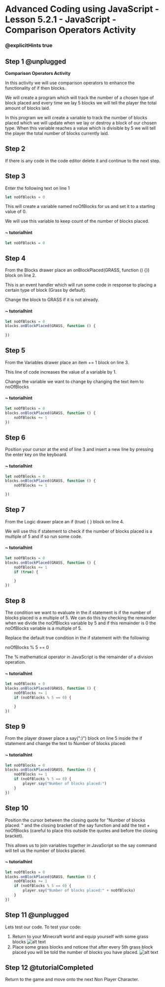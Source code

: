 # Advanced Coding using JavaScript - Lesson 5.2.1 - JavaScript - Comparison Operators Activity

### @explicitHints true

## Step 1 @unplugged
**Comparison Operators Activity**

In this activity we will use comparison operators to enhance the functionality of if then blocks.

We will create a program which will track the number of a chosen type of block placed and every time we lay 5 blocks we will tell the player the total amount of blocks laid.

In this program we will create a variable to track the number of blocks placed which we will update when we lay or destroy a block of our chosen type. When this variable reaches a value which is divisible by 5 we will tell the player the total number of blocks currently laid.

## Step 2
If there is any code in the code editor delete it and continue to the next step. 

## Step 3 
Enter the following text on line 1
```javascript
let noOfBlocks = 0
```
This will create a variable named noOfBlocks for us and set it to a starting value of 0.

We will use this variable to keep count of the number of blocks placed.
#### ~ tutorialhint
```javascript
let noOfBlocks = 0
```
## Step 4 
From the Blocks drawer place an onBlockPlaced(GRASS, function () {}) block on line 2.

This is an event handler which will run some code in response to placing a certain type of block (Grass by default).

Change the block to GRASS if it is not already.

#### ~ tutorialhint
```javascript
let noOfBlocks = 0
blocks.onBlockPlaced(GRASS, function () {
    
})
```
## Step 5
From the Variables drawer place an item += 1 block on line 3.

This line of code increases the value of a variable by 1.

Change the variable we want to change by changing the text item to noOfBlocks

#### ~ tutorialhint
```javascript
let noOfBlocks = 0
blocks.onBlockPlaced(GRASS, function () {
    noOfBlocks += 1
})
```

## Step 6
Position your cursor at the end of line 3 and insert a new line by pressing the enter key on the keyboard.
#### ~ tutorialhint
```javascript
let noOfBlocks = 0
blocks.onBlockPlaced(GRASS, function () {
    noOfBlocks += 1

})
```
## Step 7
From the Logic drawer place an if (true) { } block on line 4.

We will use this if statement to check if the number of blocks placed is a multiple of 5 and if so run some code.
#### ~ tutorialhint
```javascript
let noOfBlocks = 0
blocks.onBlockPlaced(GRASS, function () {
    noOfBlocks += 1
    if (true) {

    }
})
```
## Step 8
The condition we want to evaluate in the if statement is if the number of blocks placed is a multiple of 5. We can do this by checking the remainder when we divide the noOfBlocks variable by 5 and if this remainder is 0 the noOfBlocks variable is a multiple of 5.

Replace the default true condition in the if statement with the following:

noOfBlocks % 5 == 0

The % mathematical operator in JavaScript is the remainder of a division operation.
#### ~ tutorialhint
```javascript
let noOfBlocks = 0
blocks.onBlockPlaced(GRASS, function () {
    noOfBlocks += 1
    if (noOfBlocks % 5 == 0) {

    }
})
```
## Step 9
From the player drawer place a say(":)") block on line 5 inside the if statement and change the text to Number of blocks placed:
#### ~ tutorialhint
```javascript
let noOfBlocks = 0
blocks.onBlockPlaced(GRASS, function () {
    noOfBlocks += 1
    if (noOfBlocks % 5 == 0) {
        player.say("Number of blocks placed:")
    }
})
```
## Step 10
Position the cursor between the closing quote for "Number of blocks placed: " and the closing bracket of the say function and add the text + noOfBlocks (careful to place this outside the quotes and before the closing bracket).

This allows us to join variables together in JavaScript so the say command will tell us the number of blocks placed.
#### ~ tutorialhint
```javascript
let noOfBlocks = 0
blocks.onBlockPlaced(GRASS, function () {
    noOfBlocks += 1
    if (noOfBlocks % 5 == 0) {
        player.say("Number of blocks placed:" + noOfBlocks)
    }
})
```
## Step 11 @unplugged
Lets test our code.
To test your code:
1. Return to your Minecraft world and equip yourself with some grass blocks
![alt text](https://advancedjs.codingcredentials.com/Lesson5/5.2.1/images/1.jpg?raw=true "Test")
2. Place some grass blocks and noticee that after every 5th grass block placed you will be told the number of blocks you have placed.
![alt text](https://advancedjs.codingcredentials.com/Lesson5/5.2.1/images/2.jpg?raw=true "Test")

## Step 12 @tutorialCompleted
Return to the game and move onto the next Non Player Character.